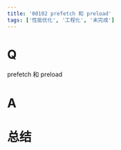 ```yaml
---
title: '00102 prefetch 和 preload'
tags: ['性能优化', '工程化', '未完成']
---
```


# Q

prefetch 和 preload

# A



# 总结



<script>
  function func() {

  }
  
</script>